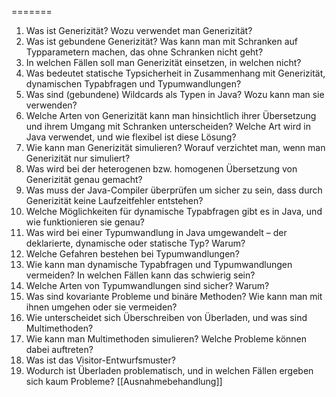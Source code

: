 =======
1. Was ist Generizität? Wozu verwendet man Generizität?  
2. Was ist gebundene Generizität? Was kann man mit Schranken auf Typparametern machen, das ohne Schranken nicht geht?  
3. In welchen Fällen soll man Generizität einsetzen, in welchen nicht?  
4. Was bedeutet statische Typsicherheit in Zusammenhang mit Generizität, dynamischen Typabfragen und Typumwandlungen?  
5. Was sind (gebundene) Wildcards als Typen in Java? Wozu kann man sie verwenden?  
6. Welche Arten von Generizität kann man hinsichtlich ihrer Übersetzung und ihrem Umgang mit Schranken unterscheiden? Welche Art wird in Java verwendet, und wie flexibel ist diese Lösung?  
7. Wie kann man Generizität simulieren? Worauf verzichtet man, wenn man Generizität nur simuliert?  
8. Was wird bei der heterogenen bzw. homogenen Übersetzung von Generizität genau gemacht?  
9. Was muss der Java-Compiler überprüfen um sicher zu sein, dass durch Generizität keine Laufzeitfehler entstehen?  
10. Welche Möglichkeiten für dynamische Typabfragen gibt es in Java, und wie funktionieren sie genau?  
11. Was wird bei einer Typumwandlung in Java umgewandelt – der deklarierte, dynamische oder statische Typ? Warum?  
12. Welche Gefahren bestehen bei Typumwandlungen?  
13. Wie kann man dynamische Typabfragen und Typumwandlungen vermeiden? In welchen Fällen kann das schwierig sein?  
14. Welche Arten von Typumwandlungen sind sicher? Warum?  
15. Was sind kovariante Probleme und binäre Methoden? Wie kann man mit ihnen umgehen oder sie vermeiden?  
16. Wie unterscheidet sich Überschreiben von Überladen, und was sind Multimethoden?  
17. Wie kann man Multimethoden simulieren? Welche Probleme können dabei auftreten?  
18. Was ist das Visitor-Entwurfsmuster?  
19. Wodurch ist Überladen problematisch, und in welchen Fällen ergeben sich kaum Probleme?
[[Ausnahmebehandlung]]